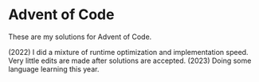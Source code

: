 # Advent of Code

These are my solutions for Advent of Code.

(2022) I did a mixture of runtime optimization and implementation speed. Very little edits are made after solutions are accepted.
(2023) Doing some language learning this year.
